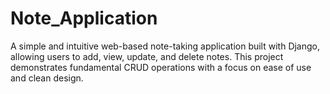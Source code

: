 # Note_Application
A simple and intuitive web-based note-taking application built with Django, allowing users to add, view, update, and delete notes. This project demonstrates fundamental CRUD operations with a focus on ease of use and clean design.
